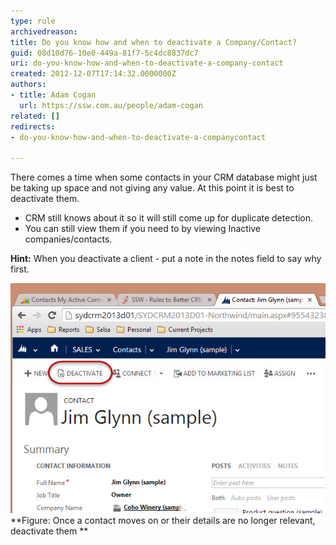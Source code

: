 ```yaml
---
type: rule
archivedreason: 
title: Do you know how and when to deactivate a Company/Contact?
guid: 08d10d76-10e0-449a-81f7-5c4dc8837dc7
uri: do-you-know-how-and-when-to-deactivate-a-company-contact
created: 2012-12-07T17:14:32.0000000Z
authors:
- title: Adam Cogan
  url: https://ssw.com.au/people/adam-cogan
related: []
redirects:
- do-you-know-how-and-when-to-deactivate-a-companycontact

---
```


There comes a time when some contacts in your CRM database might just be taking up space and not giving any value. At this point it is best to deactivate them. 
<!--endintro-->

* CRM still knows about it so it will still come up for duplicate detection.
* You can still view them if you need to by viewing Inactive companies/contacts.


**Hint:** When you deactivate a client - put a note in the notes field to say           why first.

![](CRM-DeactivateContact.jpg)
 **Figure: Once a contact moves on or their details are no longer relevant, deactivate them
**
